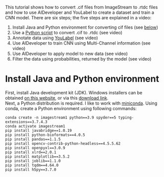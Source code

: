 This tutorial shows how to convert .cif files from ImageStream to .rtdc files and
how to use AIDeveloper and YouLabel to create a dataset and train a CNN model.
There are six steps; the five steps are explained in a video:


1. Install Java and Python environment for converting cif files (see [below](#install-java-and-python-environment))
2. Use a [Python script](https://github.com/maikherbig/AIDeveloper/blob/master/Tutorial%20ImageStream/cif_to_rtdc_v06.py) to convert .cif to .rtdc (see video)
3. Annotate data using [YouLabel](https://github.com/maikherbig/YouLabel/releases) (see video)
4. Use AIDeveloper to train CNN using Multi-Channel information (see video)
5. Use AIDeveloper to apply model to new data (see video)
6. Filter the data using probabilities, returned by the model (see video)


# Install Java and Python environment   
First, install Java development kit (JDK). Windows installers can be obtained [on this website](https://www.oracle.com/java/technologies/downloads/#jdk18-windows), or via this [download link](https://download.oracle.com/java/18/latest/jdk-18_windows-x64_bin.exe).  
Next, a Python distribution is required. I like to work with [miniconda](https://docs.conda.io/en/latest/miniconda.html). 
Using conda, create a Python environment using following commands:
```
conda create -n imagestream1 python==3.9 spyder==5 typing-extensions==3.7.4.3
conda activate imagestream1
pip install javabridge==1.0.19
pip install python-bioformats==4.0.5
pip install pandas==1.1.5
pip install opencv-contrib-python-headless==4.5.5.62
pip install openpyxl==3.0.9
pip install xlrd==2.0.1
pip install matplotlib==3.5.2
pip install joblib==1.1.0
pip install tqdm==4.64.0
pip install h5py==3.7.0  
```
